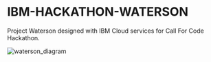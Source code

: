 # IBM-HACKATHON-WATERSON

Project Waterson designed with IBM Cloud services for Call For Code Hackathon.

![waterson_diagram](https://user-images.githubusercontent.com/51683816/89070453-6b094900-d34b-11ea-9cdc-f6a110d5cdba.jpg)
